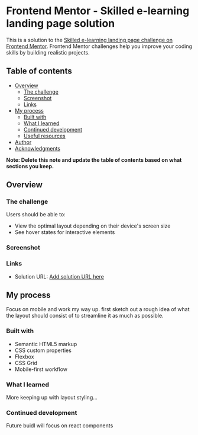 # Frontend Mentor - Skilled e-learning landing page solution

This is a solution to the [Skilled e-learning landing page challenge on Frontend Mentor](https://www.frontendmentor.io/challenges/skilled-elearning-landing-page-S1ObDrZ8q). Frontend Mentor challenges help you improve your coding skills by building realistic projects.

## Table of contents

- [Overview](#overview)
  - [The challenge](#the-challenge)
  - [Screenshot](#screenshot)
  - [Links](#links)
- [My process](#my-process)
  - [Built with](#built-with)
  - [What I learned](#what-i-learned)
  - [Continued development](#continued-development)
  - [Useful resources](#useful-resources)
- [Author](#author)
- [Acknowledgments](#acknowledgments)

**Note: Delete this note and update the table of contents based on what sections you keep.**

## Overview

### The challenge

Users should be able to:

- View the optimal layout depending on their device's screen size
- See hover states for interactive elements

### Screenshot

[](/screenshot.png)


### Links

- Solution URL: [Add solution URL here](https://designassembly.github.io/Skilled/)

## My process

Focus on mobile and work my way up. first sketch out a rough idea of what the layout should consist of to streamline it as much as possible.

### Built with

- Semantic HTML5 markup
- CSS custom properties
- Flexbox
- CSS Grid
- Mobile-first workflow


### What I learned

More keeping up with layout styling...


### Continued development

Future buidl will focus on react components
